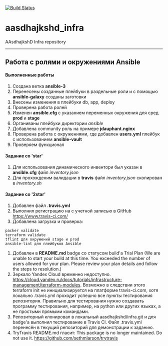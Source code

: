 [![Build Status](https://app.travis-ci.com/aasdhajkshd/infra.svg?branch=main)](https://app.travis-ci.com/aasdhajkshd/infra)

# aasdhajkshd_infra
AAsdhajkshD Infra repository

---

## Работа с ролями и окружениями Ansible
#### Выполненные работы

1. Создана ветка **ansible-3**
2. Перенесены созданные плейбуки в раздельные роли и с помощью **ansible-galaxy** созданы заготовки
3. Внесены изменения в плейбуки db, app, deploy
4. Проверена работа ролей
5. Изменен **ansible.cfg** с указанием переменных окружения для сред **prod** и **stage**
6. Органиваны плейбуки директории *ansible*
7. Добавлена community роль на примере **jdauphant.nginx**
8. Проверена работа с окружениями, где добавлен **users.yml** плейбук с использованием **ansible-vault**
9. Проверяем функционал

#### Задание со 'star'
1. Для использования динамического инвентори был указан в **ansible.cfg** файл *inventory.json*
2. Для прохожденим валидации в **travis** файл *inventory.json* скопирован в *inventory.sh*

#### Задание со '2star'
1. Добавлен файл **.travis.yml**
2. Выполнил регистрацию на с учетной записью в GitHub https://www.travis-ci.com/
3. Добавлена загрузка и проверка:
```
packer validate
terraform validate
tflint для окружений stage и prod
ansible-lint для плейбуков Ansible
```
1. Добавлен в **README.md** badge со статусом build'а Trial Plan (We are unable to start your build at this time. You exceeded the number of users allowed for your plan. Please review your plan details and follow the steps to resolution.)
2. Зеркало Yandex Cloud временно недоступно. https://cloud.yandex.ru/docs/tutorials/infrastructure-management/terraform-modules. Возможно в следствии этого terraform init не инициализируется на платформе travis-ci.com, хотя локально .travis.yml проходит успешно все пункты тестирования репозитория. Правильно для тестирования нужно создавать программу тестирования, например, на python или других языках, а не простыми прямыми командами.
2. Репозиториый клонировал в локальный aasdhajkshd/infra.git и для badge'а выполнил тестирование в Travis CI. Файл .travis.yml перенесён в текущий репозиторий для демонстрации к заданию.
3. TryTravis README.md гласит: This package is no longer maintained. Do not use it. https://github.com/sethmlarson/trytravis

